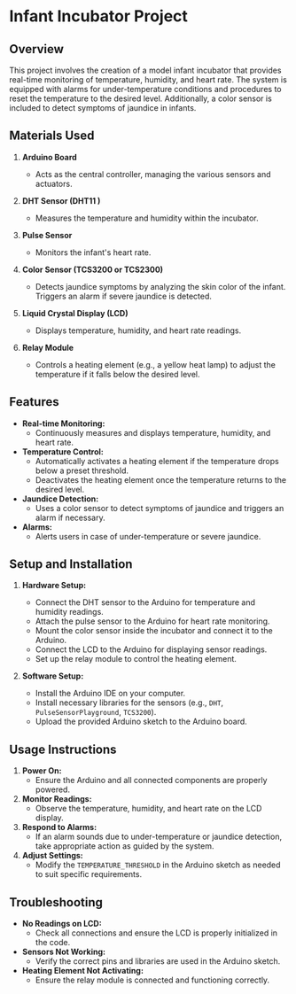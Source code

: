 # Infant Incubator Project

## Overview
This project involves the creation of a model infant incubator that provides real-time monitoring of temperature, humidity, and heart rate. The system is equipped with alarms for under-temperature conditions and procedures to reset the temperature to the desired level. Additionally, a color sensor is included to detect symptoms of jaundice in infants.

## Materials Used
1. **Arduino Board**
   - Acts as the central controller, managing the various sensors and actuators.

2. **DHT Sensor (DHT11 )**
   - Measures the temperature and humidity within the incubator.

3. **Pulse Sensor**
   - Monitors the infant's heart rate.

4. **Color Sensor (TCS3200 or TCS2300)**
   - Detects jaundice symptoms by analyzing the skin color of the infant. Triggers an alarm if severe jaundice is detected.

5. **Liquid Crystal Display (LCD)**
   - Displays temperature, humidity, and heart rate readings.

6. **Relay Module**
   - Controls a heating element (e.g., a yellow heat lamp) to adjust the temperature if it falls below the desired level.

## Features
- **Real-time Monitoring:**
  - Continuously measures and displays temperature, humidity, and heart rate.
- **Temperature Control:**
  - Automatically activates a heating element if the temperature drops below a preset threshold.
  - Deactivates the heating element once the temperature returns to the desired level.
- **Jaundice Detection:**
  - Uses a color sensor to detect symptoms of jaundice and triggers an alarm if necessary.
- **Alarms:**
  - Alerts users in case of under-temperature or severe jaundice.

## Setup and Installation
1. **Hardware Setup:**
   - Connect the DHT sensor to the Arduino for temperature and humidity readings.
   - Attach the pulse sensor to the Arduino for heart rate monitoring.
   - Mount the color sensor inside the incubator and connect it to the Arduino.
   - Connect the LCD to the Arduino for displaying sensor readings.
   - Set up the relay module to control the heating element.

2. **Software Setup:**
   - Install the Arduino IDE on your computer.
   - Install necessary libraries for the sensors (e.g., `DHT`, `PulseSensorPlayground`, `TCS3200`).
   - Upload the provided Arduino sketch to the Arduino board.


## Usage Instructions
1. **Power On:**
   - Ensure the Arduino and all connected components are properly powered.
2. **Monitor Readings:**
   - Observe the temperature, humidity, and heart rate on the LCD display.
3. **Respond to Alarms:**
   - If an alarm sounds due to under-temperature or jaundice detection, take appropriate action as guided by the system.
4. **Adjust Settings:**
   - Modify the `TEMPERATURE_THRESHOLD` in the Arduino sketch as needed to suit specific requirements.

## Troubleshooting
- **No Readings on LCD:**
  - Check all connections and ensure the LCD is properly initialized in the code.
- **Sensors Not Working:**
  - Verify the correct pins and libraries are used in the Arduino sketch.
- **Heating Element Not Activating:**
  - Ensure the relay module is connected and functioning correctly.

